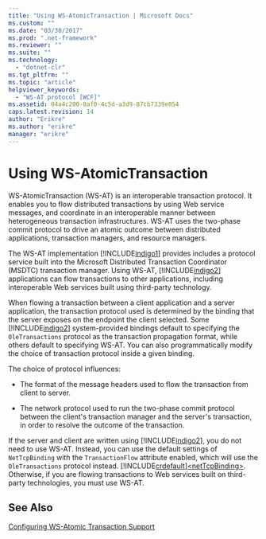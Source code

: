 ```yaml
---
title: "Using WS-AtomicTransaction | Microsoft Docs"
ms.custom: ""
ms.date: "03/30/2017"
ms.prod: ".net-framework"
ms.reviewer: ""
ms.suite: ""
ms.technology: 
  - "dotnet-clr"
ms.tgt_pltfrm: ""
ms.topic: "article"
helpviewer_keywords: 
  - "WS-AT protocol [WCF]"
ms.assetid: 04a4c200-0af0-4c5d-a3d9-87cb7339e054
caps.latest.revision: 14
author: "Erikre"
ms.author: "erikre"
manager: "erikre"
---
```

# Using WS-AtomicTransaction
WS-AtomicTransaction (WS-AT) is an interoperable transaction protocol. It enables you to flow distributed transactions by using Web service messages, and coordinate in an interoperable manner between heterogeneous transaction infrastructures. WS-AT uses the two-phase commit protocol to drive an atomic outcome between distributed applications, transaction managers, and resource managers.  
  
 The WS-AT implementation [!INCLUDE[indigo1](../../../../includes/indigo1-md.md)] provides includes a protocol service built into the Microsoft Distributed Transaction Coordinator (MSDTC) transaction manager. Using WS-AT, [!INCLUDE[indigo2](../../../../includes/indigo2-md.md)] applications can flow transactions to other applications, including interoperable Web services built using third-party technology.  
  
 When flowing a transaction between a client application and a server application, the transaction protocol used is determined by the binding that the server exposes on the endpoint the client selected. Some [!INCLUDE[indigo2](../../../../includes/indigo2-md.md)] system-provided bindings default to specifying the `OleTransactions` protocol as the transaction propagation format, while others default to specifying WS-AT. You can also programmatically modify the choice of transaction protocol inside a given binding.  
  
 The choice of protocol influences:  
  
-   The format of the message headers used to flow the transaction from client to server.  
  
-   The network protocol used to run the two-phase commit protocol between the client's transaction manager and the server's transaction, in order to resolve the outcome of the transaction.  
  
 If the server and client are written using [!INCLUDE[indigo2](../../../../includes/indigo2-md.md)], you do not need to use WS-AT. Instead, you can use the default settings of `NetTcpBinding` with the `TransactionFlow` attribute enabled, which will use the `OleTransactions` protocol instead. [!INCLUDE[crdefault](../../../../includes/crdefault-md.md)][\<netTcpBinding>](../../../../docs/framework/configure-apps/file-schema/wcf/nettcpbinding.md). Otherwise, if you are flowing transactions to Web services built on third-party technologies, you must use WS-AT.  
  
## See Also  
 [Configuring WS-Atomic Transaction Support](../../../../docs/framework/wcf/feature-details/configuring-ws-atomic-transaction-support.md)